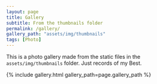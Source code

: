 ```yaml
---
layout: page
title: Gallery
subtitle: From the thumbnails folder
permalink: /gallery/
gallery_path: "assets/img/thumbnails"
tags: [Photo]
---
```


This is a photo gallery made from the static files in the `assets/img/thumbnails` folder. Just records of my Best. 


{% include gallery.html gallery_path=page.gallery_path %}
